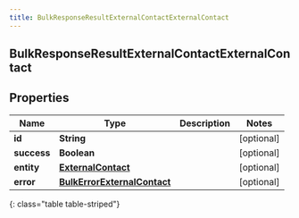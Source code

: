 ```yaml
---
title: BulkResponseResultExternalContactExternalContact
---
```


## BulkResponseResultExternalContactExternalContact

## Properties

| Name        | Type                                                                             | Description | Notes      |
| ----------- | -------------------------------------------------------------------------------- | ----------- | ---------- |
| **id**      | <!----><!---->**String**<!---->                                                  |             | [optional] |
| **success** | <!----><!---->**Boolean**<!---->                                                 |             | [optional] |
| **entity**  | <!----><!---->[**ExternalContact**](ExternalContact.md)<!---->                   |             | [optional] |
| **error**   | <!----><!---->[**BulkErrorExternalContact**](BulkErrorExternalContact.md)<!----> |             | [optional] |

{: class="table table-striped"}
